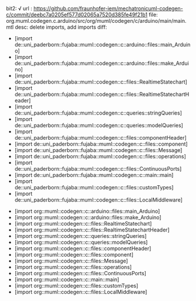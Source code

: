 bit2: √
url : https://github.com/fraunhofer-iem/mechatronicuml-codegen-c/commit/deebc7a0205ef577d02065a7520d385fe49f21b1
file: org.muml.codegen.c.arduino/src/org/muml/codegen/c/arduino/main/main.mtl
desc: delete imports, add imports
diff: 
- [import de::uni_paderborn::fujaba::muml::codegen::c::arduino::files::main_Arduino]
- [import de::uni_paderborn::fujaba::muml::codegen::c::arduino::files::make_Arduino]
- [import de::uni_paderborn::fujaba::muml::codegen::c::files::RealtimeStatechart]
- [import de::uni_paderborn::fujaba::muml::codegen::c::files::RealtimeStatechartHeader]
- [import de::uni_paderborn::fujaba::muml::codegen::c::queries::stringQueries]
- [import de::uni_paderborn::fujaba::muml::codegen::c::queries::modelQueries]
- [import de::uni_paderborn::fujaba::muml::codegen::c::files::componentHeader]
- [import de::uni_paderborn::fujaba::muml::codegen::c::files::component]
- [import de::uni_paderborn::fujaba::muml::codegen::c::files::Message]
- [import de::uni_paderborn::fujaba::muml::codegen::c::files::operations]
- [import de::uni_paderborn::fujaba::muml::codegen::c::files::ContinuousPorts]
- [import de::uni_paderborn::fujaba::muml::codegen::c::main::main]
- [import de::uni_paderborn::fujaba::muml::codegen::c::files::customTypes]
- [import de::uni_paderborn::fujaba::muml::codegen::c::files::LocalMiddleware]
+ [import org::muml::codegen::c::arduino::files::main_Arduino]
+ [import org::muml::codegen::c::arduino::files::make_Arduino]
+ [import org::muml::codegen::c::files::RealtimeStatechart]
+ [import org::muml::codegen::c::files::RealtimeStatechartHeader]
+ [import org::muml::codegen::c::queries::stringQueries]
+ [import org::muml::codegen::c::queries::modelQueries]
+ [import org::muml::codegen::c::files::componentHeader]
+ [import org::muml::codegen::c::files::component]
+ [import org::muml::codegen::c::files::Message]
+ [import org::muml::codegen::c::files::operations]
+ [import org::muml::codegen::c::files::ContinuousPorts]
+ [import org::muml::codegen::c::main::main]
+ [import org::muml::codegen::c::files::customTypes]
+ [import org::muml::codegen::c::files::LocalMiddleware]

